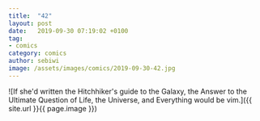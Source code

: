 ```yaml
---
title:  "42"
layout: post
date:   2019-09-30 07:19:02 +0100
tag:
- comics
category: comics
author: sebiwi
image: /assets/images/comics/2019-09-30-42.jpg
---
```


![If she'd written the Hitchhiker's guide to the Galaxy, the Answer to the Ultimate Question of Life, the Universe, and Everything would be vim.]({{ site.url }}{{ page.image }})
